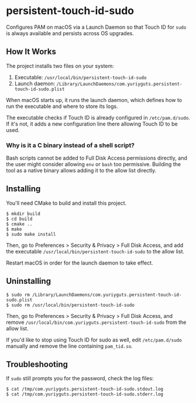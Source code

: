 # persistent-touch-id-sudo

Configures PAM on macOS via a Launch Daemon so that Touch ID for `sudo` is always available
and persists across OS upgrades.

## How It Works

The project installs two files on your system:

1. Executable: `/usr/local/bin/persistent-touch-id-sudo`
2. Launch daemon: `/Library/LaunchDaemons/com.yuriyguts.persistent-touch-id-sudo.plist`

When macOS starts up, it runs the launch daemon, which defines how to run the executable
and where to store its logs.

The executable checks if Touch ID is already configured in `/etc/pam.d/sudo`.
If it's not, it adds a new configuration line there allowing Touch ID to be used.

### Why is it a C binary instead of a shell script?

Bash scripts cannot be added to Full Disk Access permissions directly, and the user might
consider allowing `env` or `bash` too permissive. Building the tool as a native binary allows
adding it to the allow list directly.

## Installing

You'll need CMake to build and install this project.

```shell
$ mkdir build
$ cd build
$ cmake ..
$ make
$ sudo make install
```

Then, go to Preferences > Security & Privacy > Full Disk Access, and add
the executable `/usr/local/bin/persistent-touch-id-sudo` to the allow list.

Restart macOS in order for the launch daemon to take effect.

## Uninstalling

```shell
$ sudo rm /Library/LaunchDaemons/com.yuriyguts.persistent-touch-id-sudo.plist
$ sudo rm /usr/local/bin/persistent-touch-id-sudo
```

Then, go to Preferences > Security & Privacy > Full Disk Access, and remove
`/usr/local/bin/com.yuriyguts.persistent-touch-id-sudo` from the allow list.

If you'd like to stop using Touch ID for sudo as well, edit `/etc/pam.d/sudo` manually
and remove the line containing `pam_tid.so`.

## Troubleshooting

If `sudo` still prompts you for the password, check the log files:
```shell
$ cat /tmp/com.yuriyguts.persistent-touch-id-sudo.stdout.log
$ cat /tmp/com.yuriyguts.persistent-touch-id-sudo.stderr.log
```
